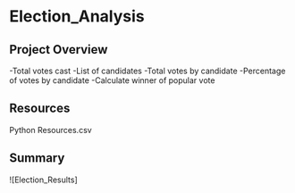 # Election_Analysis

## Project Overview
-Total votes cast
-List of candidates
-Total votes  by candidate
-Percentage of votes by candidate
-Calculate winner of popular vote
## Resources
Python
Resources.csv
## Summary
![Election_Results]
